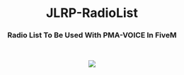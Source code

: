 <h1 align="center"><b>JLRP-RadioList</b></h1>
<h3 align="center">Radio List To Be Used With PMA-VOICE In FiveM</h3>
<br>
<p align="center"><img src="https://forum.cfx.re/uploads/default/original/4X/a/4/5/a45b6ce284909392df9a7ad6c1bb736bb1637978.png"/></p>

